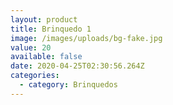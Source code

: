 ```yaml
---
layout: product
title: Brinquedo 1
image: /images/uploads/bg-fake.jpg
value: 20
available: false
date: 2020-04-25T02:30:56.264Z
categories:
  - category: Brinquedos
---
```

